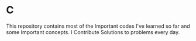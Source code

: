 # C
This repository contains most of the Important codes I've learned so far and some Important concepts. I Contribute Solutions to problems every day.
